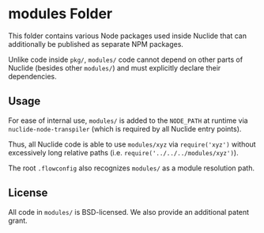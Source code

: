 # modules Folder

This folder contains various Node packages used inside Nuclide that can
additionally be published as separate NPM packages.

Unlike code inside `pkg/`, `modules/` code cannot depend on other parts of
Nuclide (besides other `modules/`) and must explicitly declare their
dependencies.

## Usage

For ease of internal use, `modules/` is added to the `NODE_PATH` at runtime
via `nuclide-node-transpiler` (which is required by all Nuclide entry points).

Thus, all Nuclide code is able to use `modules/xyz` via `require('xyz')`
without excessively long relative paths (i.e. `require('../../../modules/xyz')`).

The root `.flowconfig` also recognizes `modules/` as a module resolution path.

## License

All code in `modules/` is BSD-licensed. We also provide an additional patent grant.

